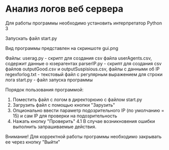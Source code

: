 # Анализ логов веб сервера
Для работы программы необходимо установить интерпретатор Python 3

Запускать файл start.py

Вид программы представлен на скриншоте gui.png

Файлы:
userag.py	- скрипт для создания csv файла userAgents.csv, содержит данные о юзерагентах
parserIP.py	- скрипт для создания csv файлов outputGood.csv и outputSuspisious.csv, файлы с данными об IP
regexforlog.txt - текстовый файл с регулярным выражением для строки лога
start.py 	- файл запуска программы

Порядок пользования программой:
1. Поместить файл с логом в директорюию с файлом start.py
2. Загрузить файл с помощью кнопки "Зарузить"
3. Опционально ввести параметр подозрительного IP (по умолчанию = 15) и сам IP для проверки на подозрительность
4. Нажать кнопку "Проверить"
4.1 В случае возникновения ошибки выполнить запрашиваемые действия.

Внимание! Для корректной работы программы необходимо закрывать ее через кнопку "Выйти"

